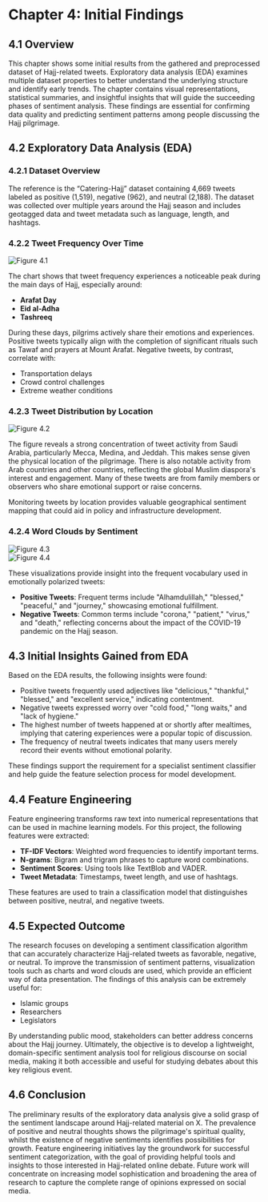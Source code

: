 # Chapter 4: Initial Findings

## 4.1 Overview
This chapter shows some initial results from the gathered and preprocessed dataset of Hajj-related tweets. Exploratory data analysis (EDA) examines multiple dataset properties to better understand the underlying structure and identify early trends. The chapter contains visual representations, statistical summaries, and insightful insights that will guide the succeeding phases of sentiment analysis. These findings are essential for confirming data quality and predicting sentiment patterns among people discussing the Hajj pilgrimage.

## 4.2 Exploratory Data Analysis (EDA)

### 4.2.1 Dataset Overview
The reference is the “Catering-Hajj” dataset containing 4,669 tweets labeled as positive (1,519), negative (962), and neutral (2,188). The dataset was collected over multiple years around the Hajj season and includes geotagged data and tweet metadata such as language, length, and hashtags.


### 4.2.2 Tweet Frequency Over Time

![Figure 4.1](https://github.com/user-attachments/assets/4cc01bc5-176f-45e1-8763-fab24540307b)


The chart shows that tweet frequency experiences a noticeable peak during the main days of Hajj, especially around:
- **Arafat Day**
- **Eid al-Adha**
- **Tashreeq**

During these days, pilgrims actively share their emotions and experiences. Positive tweets typically align with the completion of significant rituals such as Tawaf and prayers at Mount Arafat. Negative tweets, by contrast, correlate with:
- Transportation delays
- Crowd control challenges
- Extreme weather conditions

### 4.2.3 Tweet Distribution by Location
![Figure 4.2](https://github.com/user-attachments/assets/...  "Number of Positive, Neutral, and Negative Tweets Categorized by Location")

The figure reveals a strong concentration of tweet activity from Saudi Arabia, particularly Mecca, Medina, and Jeddah. This makes sense given the physical location of the pilgrimage. There is also notable activity from Arab countries and other countries, reflecting the global Muslim diaspora's interest and engagement. Many of these tweets are from family members or observers who share emotional support or raise concerns.

Monitoring tweets by location provides valuable geographical sentiment mapping that could aid in policy and infrastructure development.

### 4.2.4 Word Clouds by Sentiment
![Figure 4.3](https://github.com/user-attachments/assets/...  "Word Cloud of Top Terms in Positive Tweets")  
![Figure 4.4](https://github.com/user-attachments/assets/...  "Word Cloud of Top Terms in Negative Tweets")

These visualizations provide insight into the frequent vocabulary used in emotionally polarized tweets:
- **Positive Tweets**: Frequent terms include "Alhamdulillah," "blessed," "peaceful," and "journey," showcasing emotional fulfillment.
- **Negative Tweets**: Common terms include "corona," "patient," "virus," and "death," reflecting concerns about the impact of the COVID-19 pandemic on the Hajj season.

## 4.3 Initial Insights Gained from EDA
Based on the EDA results, the following insights were found:
- Positive tweets frequently used adjectives like "delicious," "thankful," "blessed," and "excellent service," indicating contentment.
- Negative tweets expressed worry over "cold food," "long waits," and "lack of hygiene."
- The highest number of tweets happened at or shortly after mealtimes, implying that catering experiences were a popular topic of discussion.
- The frequency of neutral tweets indicates that many users merely record their events without emotional polarity.

These findings support the requirement for a specialist sentiment classifier and help guide the feature selection process for model development.

## 4.4 Feature Engineering
Feature engineering transforms raw text into numerical representations that can be used in machine learning models. For this project, the following features were extracted:
- **TF-IDF Vectors**: Weighted word frequencies to identify important terms.
- **N-grams**: Bigram and trigram phrases to capture word combinations.
- **Sentiment Scores**: Using tools like TextBlob and VADER.
- **Tweet Metadata**: Timestamps, tweet length, and use of hashtags.

These features are used to train a classification model that distinguishes between positive, neutral, and negative tweets.

## 4.5 Expected Outcome
The research focuses on developing a sentiment classification algorithm that can accurately characterize Hajj-related tweets as favorable, negative, or neutral. To improve the transmission of sentiment patterns, visualization tools such as charts and word clouds are used, which provide an efficient way of data presentation. The findings of this analysis can be extremely useful for:
- Islamic groups
- Researchers
- Legislators

By understanding public mood, stakeholders can better address concerns about the Hajj journey. Ultimately, the objective is to develop a lightweight, domain-specific sentiment analysis tool for religious discourse on social media, making it both accessible and useful for studying debates about this key religious event.

## 4.6 Conclusion
The preliminary results of the exploratory data analysis give a solid grasp of the sentiment landscape around Hajj-related material on X. The prevalence of positive and neutral thoughts shows the pilgrimage's spiritual quality, whilst the existence of negative sentiments identifies possibilities for growth. Feature engineering initiatives lay the groundwork for successful sentiment categorization, with the goal of providing helpful tools and insights to those interested in Hajj-related online debate. Future work will concentrate on increasing model sophistication and broadening the area of research to capture the complete range of opinions expressed on social media.
